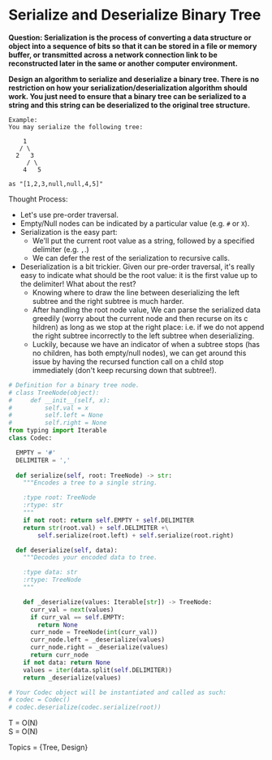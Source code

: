 # Serialize and Deserialize Binary Tree

<b>Question: Serialization is the process of converting a data structure or object into a sequence of bits so that it can be stored in a file or memory buffer, or transmitted across a network connection link to be reconstructed later in the same or another computer environment.</b>  
  
<b>Design an algorithm to serialize and deserialize a binary tree. There is no restriction on how your serialization/deserialization algorithm should work. You just need to ensure that a binary tree can be serialized to a string and this string can be deserialized to the original tree structure.</b>

```
Example:  
You may serialize the following tree:

    1
   / \
  2   3
     / \
    4   5

as "[1,2,3,null,null,4,5]"
```

Thought Process:
* Let's use pre-order traversal.
* Empty/Null nodes can be indicated by a particular value (e.g. `#` or `X`).
* Serialization is the easy part:
  * We'll put the current root value as a string, followed by a specified delimiter (e.g. `,`.)
  * We can defer the rest of the serialization to recursive calls.
* Deserialization is a bit trickier. Given our pre-order traversal, it's really easy to indicate what should be the root value: it is the first value up to the delimiter! What about the rest?
  * Knowing where to draw the line between deserializing the left subtree and the right subtree is much harder.
  * After handling the root node value, We can parse the serialized data greedily (worry about the current node and then recurse on its c hildren) as long as we stop at the right place: i.e. if we do not append the right subtree incorrectly to the left subtree when deserializing.
  * Luckily, because we have an indicator of when a subtree stops (has no children, has both empty/null nodes), we can get around this issue by having the recursed function call on a child stop immediately (don't keep recursing down that subtree!).
  
```python
# Definition for a binary tree node.
# class TreeNode(object):
#     def __init__(self, x):
#         self.val = x
#         self.left = None
#         self.right = None
from typing import Iterable
class Codec:

  EMPTY = '#'
  DELIMITER = ','
  
  def serialize(self, root: TreeNode) -> str:
    """Encodes a tree to a single string.

    :type root: TreeNode
    :rtype: str
    """
    if not root: return self.EMPTY + self.DELIMITER
    return str(root.val) + self.DELIMITER +\
        self.serialize(root.left) + self.serialize(root.right)

  def deserialize(self, data):
    """Decodes your encoded data to tree.

    :type data: str
    :rtype: TreeNode
    """

    def _deserialize(values: Iterable[str]) -> TreeNode:
      curr_val = next(values)
      if curr_val == self.EMPTY:
        return None
      curr_node = TreeNode(int(curr_val))
      curr_node.left = _deserialize(values)
      curr_node.right = _deserialize(values)
      return curr_node
    if not data: return None
    values = iter(data.split(self.DELIMITER))
    return _deserialize(values)

# Your Codec object will be instantiated and called as such:
# codec = Codec()
# codec.deserialize(codec.serialize(root))
  ```
  
  T = O(N)  
  S = O(N)  
  
  Topics = {Tree, Design}
